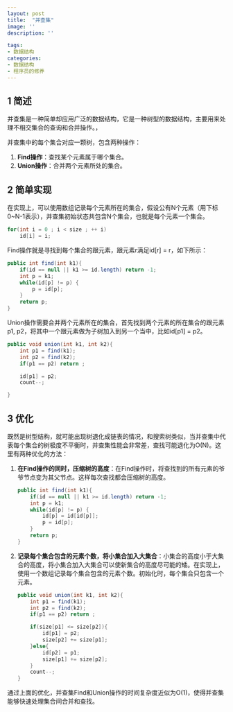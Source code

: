 ```yaml
---
layout: post
title:  "并查集"
image: ''
description: ''

tags:
- 数据结构
categories:
- 数据结构
- 程序员的修养
---
```

## **1 简述**
并查集是一种简单却应用广泛的数据结构，它是一种树型的数据结构，主要用来处理不相交集合的查询和合并操作。，

并查集中的每个集合对应一颗树，包含两种操作：
1. **Find操作**：查找某个元素属于哪个集合。
2. **Union操作**：合并两个元素所处的集合。

## **2 简单实现**
在实现上，可以使用数组记录每个元素所在的集合，假设公有N个元素（用下标0~N-1表示），并查集初始状态共包含N个集合，也就是每个元素一个集合。
```java
for(int i = 0 ; i < size ; ++ i)
    id[i] = i;
```

Find操作就是寻找到每个集合的跟元素，跟元素r满足id[r] = r，如下所示：

```java
public int find(int k1){
    if(id == null || k1 >= id.length) return -1;
    int p = k1;
    while(id[p] != p) {
        p = id[p];
    }
    return p;
}
```
Union操作需要合并两个元素所在的集合，首先找到两个元素的所在集合的跟元素p1, p2，将其中一个跟元素做为子树加入到另一个当中，比如id[p1] = p2。

```java
public void union(int k1, int k2){
    int p1 = find(k1);
    int p2 = find(k2);
    if(p1 == p2) return ;

    id[p1] = p2;
    count--;

}
```

## **3 优化**
既然是树型结构，就可能出现树退化成链表的情况，和搜索树类似，当并查集中代表每个集合的树极度不平衡时，并查集性能会非常差，查找可能退化为O(N)。这里有两种优化的方法：

1. **在Find操作的同时，压缩树的高度**：在Find操作时，将查找到的所有元素的爷爷节点变为其父节点。这样每次查找都会压缩树的高度。
    
    ```java
    public int find(int k1){
        if(id == null || k1 >= id.length) return -1;
        int p = k1;
        while(id[p] != p) {
            id[p] = id[id[p]];
            p = id[p];
        }
        return p;
    }
    ```
2. **记录每个集合包含的元素个数，将小集合加入大集合**：小集合的高度小于大集合的高度，将小集合加入大集合可以使新集合的高度尽可能的矮。在实现上，使用一个数组记录每个集合包含的元素个数。初始化时，每个集合只包含一个元素。

    ```java
    public void union(int k1, int k2){
        int p1 = find(k1);
        int p2 = find(k2);
        if(p1 == p2) return ;

        if(size[p1] <= size[p2]){
            id[p1] = p2;
            size[p2] += size[p1];
        }else{
            id[p2] = p1;
            size[p1] += size[p2];
        }
        count--;
    }
    ```

通过上面的优化，并查集Find和Union操作的时间复杂度近似为O(1)，使得并查集能够快速处理集合间合并和查找。